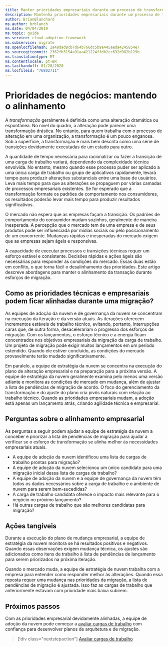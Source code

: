 ```yaml
---
title: Manter prioridades empresariais durante um processo de transformação de longo prazo
description: Mantenha prioridades empresariais durante um processo de transformação de longo prazo.
author: BrianBlanchard
ms.author: brblanch
ms.date: 04/04/2019
ms.topic: guide
ms.service: cloud-adoption-framework
ms.subservice: migrate
ms.openlocfilehash: 2a48dad8cb7d64b766dc5b9a445aeda4245854e7
ms.sourcegitcommit: 2362fb3154a91aa421224ffdb2cc632d982b129b
ms.translationtype: MT
ms.contentlocale: pt-BR
ms.lasthandoff: 01/28/2020
ms.locfileid: "76802711"
---
```

# <a name="business-priorities-maintaining-alignment"></a>Prioridades de negócios: mantendo o alinhamento

A *transformação* geralmente é definida como uma alteração dramática ou espontânea. No nível do quadro, a alteração pode parecer uma transformação drástica. No entanto, para quem trabalha com o processo de alteração em uma organização, a transformação é um pouco enganosa. Sob a superfície, a transformação é mais bem descrita como uma série de transições devidamente executadas de um estado para outro.

A quantidade de tempo necessária para racionalizar ou fazer a transição de uma carga de trabalho variará, dependendo da complexidade técnica envolvida. No entanto, mesmo quando esse processo puder ser aplicado a uma única carga de trabalho ou grupo de aplicativos rapidamente, levará tempo para produzir alterações substanciais entre uma base de usuários. Leva mais tempo para que as alterações se propaguem por várias camadas de processos empresariais existentes. Se for esperado que a transformação formate os padrões de comportamento nos consumidores, os resultados poderão levar mais tempo para produzir resultados significativos.

O mercado não espera que as empresas façam a transição. Os padrões de comportamento do consumidor mudam sozinhos, geralmente de maneira inesperada. A percepção que o mercado tem de uma empresa e de seus produtos pode ser influenciada por mídias sociais ou pelo posicionamento de um concorrente. Mudanças rápidas e inesperadas do mercado exigem que as empresas sejam ágeis e responsivas.

A capacidade de executar processos e transições técnicas requer um esforço estável e consistente. Decisões rápidas e ações ágeis são necessárias para responder às condições do mercado. Essas duas estão em conflito, o que torna fácil o desalinhamento das prioridades. Este artigo descreve abordagens para manter o alinhamento da transação durante esforços de migração.

<!-- markdownlint-disable MD026 -->

## <a name="how-can-business-and-technical-priorities-stay-aligned-during-a-migration"></a>Como as prioridades técnicas e empresariais podem ficar alinhadas durante uma migração?

As equipes de adoção da nuvem e de governança da nuvem se concentram na execução da iteração e da versão atuais. As iterações oferecem incrementos estáveis de trabalho técnico, evitando, portanto, interrupções caras que, de outra forma, desacelerariam o progresso dos esforços de migração. Com os lançamentos, o esforço técnico e a energia ficam concentrados nos objetivos empresariais da migração da carga de trabalho. Um projeto de migração pode exigir muitos lançamentos em um período estendido. Quando ele estiver concluído, as condições do mercado provavelmente terão mudado significativamente.

Em paralelo, a equipe de estratégia da nuvem se concentra na execução do plano de alteração empresarial e na preparação para a próxima versão. A equipe de estratégia da nuvem geralmente examina pelo menos uma versão adiante e monitora as condições de mercado em mudança, além de ajustar a lista de pendências de migração de acordo. O foco do gerenciamento da transformação e do ajuste do plano cria pivôs naturais com relação ao trabalho técnico. Quando as prioridades empresariais mudam, a adoção está apenas um lançamento atrás, criando agilidade técnica e empresarial.

## <a name="business-alignment-questions"></a>Perguntas sobre o alinhamento empresarial

As perguntas a seguir podem ajudar a equipe de estratégia da nuvem a conceber e priorizar a lista de pendências de migração para ajudar a verificar se o esforço de transformação se alinha melhor às necessidades empresariais atuais.

- A equipe de adoção da nuvem identificou uma lista de cargas de trabalho prontas para migração?
- A equipe de adoção da nuvem selecionou um único candidato para uma migração inicial dessa lista de cargas de trabalho?
- A equipe de adoção da nuvem e a equipe de governança da nuvem têm todos os dados necessários sobre a carga de trabalho e o ambiente de nuvem para serem bem-sucedidas?
- A carga de trabalho candidata oferece o impacto mais relevante para o negócio no próximo lançamento?
- Há outras cargas de trabalho que são melhores candidatas para migração?

## <a name="tangible-actions"></a>Ações tangíveis

Durante a execução do plano de mudança empresarial, a equipe de estratégia da nuvem monitora se há resultados positivos e negativos. Quando essas observações exigem mudança técnica, os ajustes são adicionados como itens de trabalho à lista de pendências de lançamento para serem priorizados na próxima iteração.

Quando o mercado muda, a equipe de estratégia de nuvem trabalha com a empresa para entender como responder melhor às alterações. Quando essa reposta requer uma mudança nas prioridades da migração, a lista de pendências de migração é ajustada. Isso faz as cargas de trabalho que anteriormente estavam com prioridade mais baixa subirem.

## <a name="next-steps"></a>Próximos passos

Com as prioridades empresarial devidamente alinhadas, a equipe de adoção da nuvem pode começar a [avaliar cargas de trabalho](./evaluate.md) com confiança para desenvolver planos de arquitetura e de migração.

> [!div class="nextstepaction"]
> [Avaliar cargas de trabalho](./evaluate.md)
